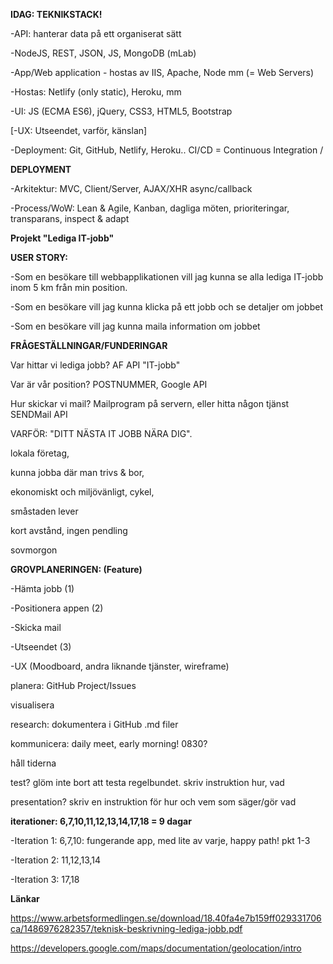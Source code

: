 **IDAG: TEKNIKSTACK!**


-API: hanterar data på ett organiserat sätt


-NodeJS, REST, JSON, JS, MongoDB (mLab)


-App/Web application - hostas av IIS, Apache, Node mm (= Web Servers)


-Hostas: Netlify (only static), Heroku, mm


-UI: JS (ECMA ES6), jQuery, CSS3, HTML5, Bootstrap


[-UX: Utseendet, varför, känslan]


-Deployment: Git, GitHub, Netlify, Heroku.. CI/CD = Continuous Integration /


**DEPLOYMENT**


-Arkitektur: MVC, Client/Server, AJAX/XHR async/callback


-Process/WoW: Lean & Agile, Kanban, dagliga möten, prioriteringar, transparans, inspect & adapt


**Projekt "Lediga IT-jobb"**


**USER STORY:**


-Som en besökare till webbapplikationen vill jag kunna se alla lediga IT-jobb inom 5 km från min position.


-Som en besökare vill jag kunna klicka på ett jobb och se detaljer om jobbet


-Som en besökare vill jag kunna maila information om jobbet


**FRÅGESTÄLLNINGAR/FUNDERINGAR**


Var hittar vi lediga jobb? AF API "IT-jobb"


Var är vår position? POSTNUMMER, Google API


Hur skickar vi mail? Mailprogram på servern, eller hitta någon tjänst SENDMail API


VARFÖR: "DITT NÄSTA IT JOBB NÄRA DIG".


lokala företag,


kunna jobba där man trivs & bor,


ekonomiskt och miljövänligt, cykel,


småstaden lever


kort avstånd, ingen pendling


sovmorgon


**GROVPLANERINGEN: (Feature)**


-Hämta jobb (1)


-Positionera appen (2)


-Skicka mail


-Utseendet (3)


-UX (Moodboard, andra liknande tjänster, wireframe)


planera: GitHub Project/Issues


visualisera


research: dokumentera i GitHub .md filer


kommunicera: daily meet, early morning! 0830?


håll tiderna


test? glöm inte bort att testa regelbundet. skriv instruktion hur, vad


presentation? skriv en instruktion för hur och vem som säger/gör vad


**iterationer: 6,7,10,11,12,13,14,17,18 = 9 dagar**


-Iteration 1: 6,7,10: fungerande app, med lite av varje, happy path! pkt 1-3


-Iteration 2: 11,12,13,14


-Iteration 3: 17,18


**Länkar**


https://www.arbetsformedlingen.se/download/18.40fa4e7b159ff029331706ca/1486976282357/teknisk-beskrivning-lediga-jobb.pdf


https://developers.google.com/maps/documentation/geolocation/intro